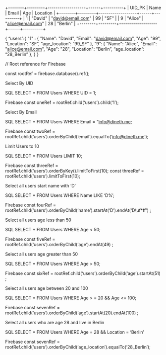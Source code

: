 

+--------+---------+-------------------+------+----------+
| UID_PK | Name    | Email             | Age  | Location |
+--------+---------+-------------------+------+----------+
|      1 | "David" | "david@email.com" |   99 | "SF"     |
|      9 | "Alice" | "alice@email.com" |   28 | "Berlin" |
+--------+---------+-------------------+------+----------+

{
  “users”:{
            "1" : {
              "Name": "David",
              "Email": "david@email.com",
              "Age": "99",
              "Location": "SF”,
              “age_location”: “99_SF”
          },
          “9”: {
              "Name": "Alice",
              "Email": "alice@email.com",
              "Age": "28",
              "Location": "Berlin”,
              “age_location”: “28_Berlin”
          },
        }
}


// Root reference for Firebase
	
const rootRef = firebase.database().ref();



Select By UID

SQL
SELECT * FROM Users WHERE UID = 1;

Firebase
const oneRef = rootRef.child(‘users’).child(‘1’);


Select By Email

SQL
SELECT * FROM Users WHERE Email = “info@dineth.me;

Firebase
const twoRef = rootRef.child(‘users’).orderByChild(‘email’).equalTo(‘info@dineth.me’);


Limit Users to 10

SQL
SELECT * FROM Users LIMIT 10;

Firebase
const threeRef = rootRef.child(‘users’).orderByKey().limitToFirst(10);
const threeRef = rootRef.child(‘users’).limitToFirst(10);


Select all users start name with ‘D’

SQL
SELECT * FROM Users WHERE Name LIKE ‘D%’;

Firebase
const fourRef = rootRef.child(‘users’).orderByChild(‘name’).startAt(‘D’).endAt(‘D\uf*ff’) ;


Select all users age less than 50

SQL
SELECT * FROM Users WHERE Age < 50;

Firebase
const fiveRef = rootRef.child(‘users’).orderByChild(‘age’).endAt(49) ;


Select all users age greater than 50

SQL
SELECT * FROM Users WHERE Age > 50;

Firebase
const sixRef = rootRef.child(‘users’).orderByChild(‘age’).startAt(51) ;


Select all users age between 20 and 100

SQL
SELECT * FROM Users WHERE Age > = 20 && Age <= 100;

Firebase
const sevenRef = rootRef.child(‘users’).orderByChild(‘age’).startAt(20).endAt(100) ;


Select all users who are age 28 and live in Berlin

SQL
SELECT * FROM Users WHERE Age  = 28 && Location = ‘Berlin’

Firebase
const sevenRef = rootRef.child(‘users’).orderByChild(‘age_location’).equalTo(’28_Berlin’);
